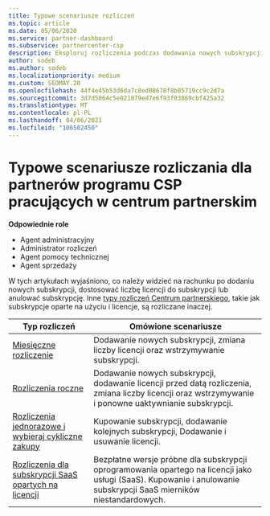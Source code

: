 ```yaml
---
title: Typowe scenariusze rozliczeń
ms.topic: article
ms.date: 05/06/2020
ms.service: partner-dashboard
ms.subservice: partnercenter-csp
description: Eksploruj rozliczenia podczas dodawania nowych subskrypcji, Dostosuj liczbę licencji lub Anuluj subskrypcję. Zobacz, jak różnią się subskrypcje oparte na użyciu i licencji.
author: sodeb
ms.author: sodeb
ms.localizationpriority: medium
ms.custom: SEOMAY.20
ms.openlocfilehash: 44f4e45b53d6da7c8ed08678f8b05719cc9c2d7a
ms.sourcegitcommit: 3d7d5064c5e021079ed7e6f93f03869cbf425a32
ms.translationtype: MT
ms.contentlocale: pl-PL
ms.lasthandoff: 04/06/2021
ms.locfileid: "106502450"
---
```

# <a name="common-billing-scenarios-for-csp-program-partners-working-in-partner-center"></a>Typowe scenariusze rozliczania dla partnerów programu CSP pracujących w centrum partnerskim

**Odpowiednie role**

- Agent administracyjny
- Administrator rozliczeń
- Agent pomocy technicznej
- Agent sprzedaży

W tych artykułach wyjaśniono, co należy widzieć na rachunku po dodaniu nowych subskrypcji, dostosować liczbę licencji do subskrypcji lub anulować subskrypcję. Inne [typy rozliczeń Centrum partnerskiego](billing-different-types.md), takie jak subskrypcje oparte na użyciu i licencje, są rozliczane inaczej.

| Typ rozliczeń | Omówione scenariusze |
| --------------- | ----------------- |
| [Miesięczne rozliczenie](common-billing-scenarios-monthly.md) | Dodawanie nowych subskrypcji, zmiana liczby licencji oraz wstrzymywanie subskrypcji. |
| [Rozliczenia roczne](common-billing-scenarios-annual.md) | Dodawanie nowych subskrypcji, dodawanie licencji przed datą rozliczenia, zmiana liczby licencji oraz wstrzymywanie i ponowne uaktywnianie subskrypcji. |
| [Rozliczenia jednorazowe i wybieraj cykliczne zakupy](common-billing-scenarios-onetime-recurring.md) | Kupowanie subskrypcji, dodawanie kolejnych subskrypcji, Dodawanie i usuwanie licencji. |
| [Rozliczenia dla subskrypcji SaaS opartych na licencji](common-billing-scenarios-saas.md) | Bezpłatne wersje próbne dla subskrypcji oprogramowania opartego na licencji jako usługi (SaaS). Kupowanie i anulowanie subskrypcji SaaS mierników niestandardowych. |
